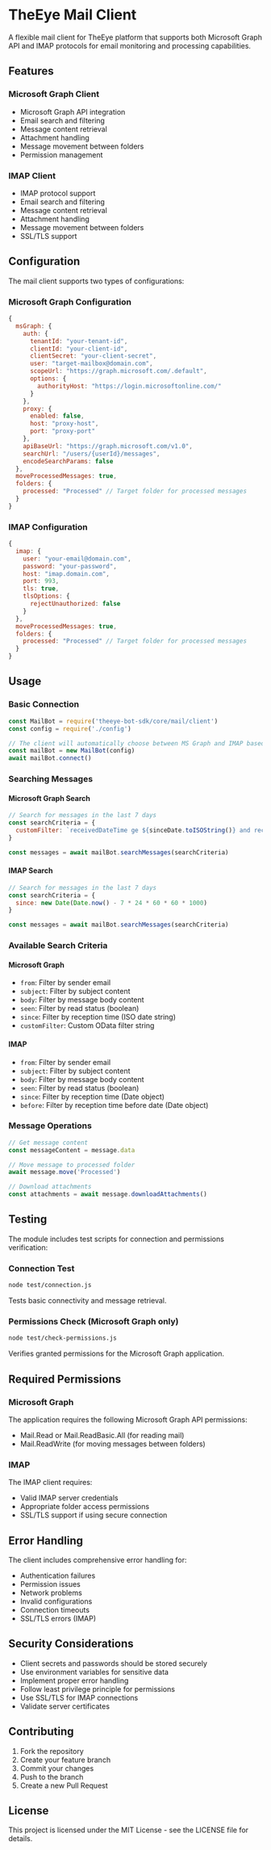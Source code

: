 # TheEye Mail Client

A flexible mail client for TheEye platform that supports both Microsoft Graph API and IMAP protocols for email monitoring and processing capabilities.

## Features

### Microsoft Graph Client
- Microsoft Graph API integration
- Email search and filtering
- Message content retrieval
- Attachment handling
- Message movement between folders
- Permission management

### IMAP Client
- IMAP protocol support
- Email search and filtering
- Message content retrieval
- Attachment handling
- Message movement between folders
- SSL/TLS support

## Configuration

The mail client supports two types of configurations:

### Microsoft Graph Configuration

```javascript
{
  msGraph: {
    auth: {
      tenantId: "your-tenant-id",
      clientId: "your-client-id",
      clientSecret: "your-client-secret",
      user: "target-mailbox@domain.com",
      scopeUrl: "https://graph.microsoft.com/.default",
      options: {
        authorityHost: "https://login.microsoftonline.com/"
      }
    },
    proxy: {
      enabled: false,
      host: "proxy-host",
      port: "proxy-port"
    },
    apiBaseUrl: "https://graph.microsoft.com/v1.0",
    searchUrl: "/users/{userId}/messages",
    encodeSearchParams: false
  },
  moveProcessedMessages: true,
  folders: {
    processed: "Processed" // Target folder for processed messages
  }
}
```

### IMAP Configuration

```javascript
{
  imap: {
    user: "your-email@domain.com",
    password: "your-password",
    host: "imap.domain.com",
    port: 993,
    tls: true,
    tlsOptions: {
      rejectUnauthorized: false
    }
  },
  moveProcessedMessages: true,
  folders: {
    processed: "Processed" // Target folder for processed messages
  }
}
```

## Usage

### Basic Connection

```javascript
const MailBot = require('theeye-bot-sdk/core/mail/client')
const config = require('./config')

// The client will automatically choose between MS Graph and IMAP based on config
const mailBot = new MailBot(config)
await mailBot.connect()
```

### Searching Messages

#### Microsoft Graph Search
```javascript
// Search for messages in the last 7 days
const searchCriteria = {
  customFilter: `receivedDateTime ge ${sinceDate.toISOString()} and receivedDateTime le ${currentDate.toISOString()}`
}

const messages = await mailBot.searchMessages(searchCriteria)
```

#### IMAP Search
```javascript
// Search for messages in the last 7 days
const searchCriteria = {
  since: new Date(Date.now() - 7 * 24 * 60 * 60 * 1000)
}

const messages = await mailBot.searchMessages(searchCriteria)
```

### Available Search Criteria

#### Microsoft Graph
- `from`: Filter by sender email
- `subject`: Filter by subject content
- `body`: Filter by message body content
- `seen`: Filter by read status (boolean)
- `since`: Filter by reception time (ISO date string)
- `customFilter`: Custom OData filter string

#### IMAP
- `from`: Filter by sender email
- `subject`: Filter by subject content
- `body`: Filter by message body content
- `seen`: Filter by read status (boolean)
- `since`: Filter by reception time (Date object)
- `before`: Filter by reception time before date (Date object)

### Message Operations

```javascript
// Get message content
const messageContent = message.data

// Move message to processed folder
await message.move('Processed')

// Download attachments
const attachments = await message.downloadAttachments()
```

## Testing

The module includes test scripts for connection and permissions verification:

### Connection Test
```bash
node test/connection.js
```
Tests basic connectivity and message retrieval.

### Permissions Check (Microsoft Graph only)
```bash
node test/check-permissions.js
```
Verifies granted permissions for the Microsoft Graph application.

## Required Permissions

### Microsoft Graph
The application requires the following Microsoft Graph API permissions:
- Mail.Read or Mail.ReadBasic.All (for reading mail)
- Mail.ReadWrite (for moving messages between folders)

### IMAP
The IMAP client requires:
- Valid IMAP server credentials
- Appropriate folder access permissions
- SSL/TLS support if using secure connection

## Error Handling

The client includes comprehensive error handling for:
- Authentication failures
- Permission issues
- Network problems
- Invalid configurations
- Connection timeouts
- SSL/TLS errors (IMAP)

## Security Considerations

- Client secrets and passwords should be stored securely
- Use environment variables for sensitive data
- Implement proper error handling
- Follow least privilege principle for permissions
- Use SSL/TLS for IMAP connections
- Validate server certificates

## Contributing

1. Fork the repository
2. Create your feature branch
3. Commit your changes
4. Push to the branch
5. Create a new Pull Request

## License

This project is licensed under the MIT License - see the LICENSE file for details. 